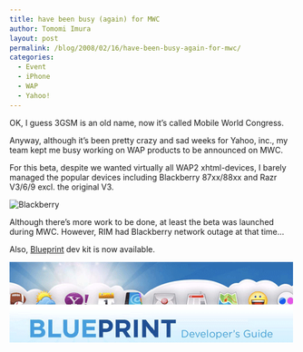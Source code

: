 ```yaml
---
title: have been busy (again) for MWC
author: Tomomi Imura
layout: post
permalink: /blog/2008/02/16/have-been-busy-again-for-mwc/
categories:
  - Event
  - iPhone
  - WAP
  - Yahoo!
---
```

OK, I guess 3GSM is an old name, now it&#8217;s called Mobile World Congress.

Anyway, although it&#8217;s been pretty crazy and sad weeks for Yahoo, inc., my team kept me busy working on WAP products to be announced on MWC.

For this beta, despite we wanted virtually all WAP2 xhtml-devices, I barely managed the popular devices including Blackberry 87xx/88xx and Razr V3/6/9 excl. the original V3.

![Blackberry][1]

Although there&#8217;s more work to be done, at least the beta was launched during MWC. However, RIM had Blackberry network outage at that time&#8230;

Also, <a href="http://mobile.yahoo.com/developers" target="_blank">Blueprint</a> dev kit is now available.

![blueprint.png][2]

 [1]: /tomomi_imura/images/projects/yahoo_beta_xhtml.png
 [2]: /assets/images/wp-content/misc/blueprint.png